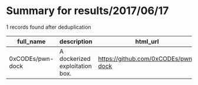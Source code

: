 
# Summary for results/2017/06/17
    
1 records found after deduplication

| full_name | description | html_url | matched_list | matched_count | pushed_at | size | stargazers_count | language | forks_count |
|------------------|--------------------------------|-------------------------------------|----------------|-----------------|---------------------------|--------|--------------------|------------|---------------|
| 0xCODEs/pwn-dock | A dockerized exploitation box. | https://github.com/0xCODEs/pwn-dock | ['exploit'] | 1 | 2017-06-17 01:30:45+00:00 | 279 | 0 | Shell | 0 |
